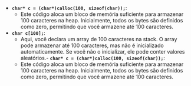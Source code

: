 - **`char* c = (char*)calloc(100, sizeof(char));`**:
    - Este código aloca um bloco de memória suficiente para armazenar 100 caracteres na heap. Inicialmente, todos os bytes são definidos como zero, permitindo que você armazene até 100 caracteres.
- **`char c[100];`**:
    - Aqui, você declara um array de 100 caracteres na stack. O array pode armazenar até 100 caracteres, mas não é inicializado automaticamente. Se você não o inicializar, ele pode conter valores aleatórios.- **`char* c = (char*)calloc(100, sizeof(char));`**:
    - Este código aloca um bloco de memória suficiente para armazenar 100 caracteres na heap. Inicialmente, todos os bytes são definidos como zero, permitindo que você armazene até 100 caracteres.